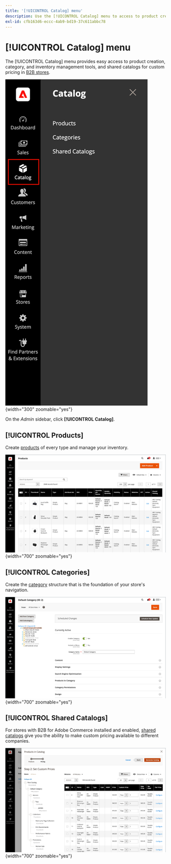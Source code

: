 ```yaml
---
title: '[!UICONTROL Catalog] menu'
description: Use the [!UICONTROL Catalog] menu to access to product creation, category, and inventory management tools.
exl-id: cfb163d6-eccc-4ab9-bd19-37c611abbc78
---
```

# [!UICONTROL Catalog] menu

The [!UICONTROL Catalog] menu provides easy access to product creation, category, and inventory management tools, and shared catalogs for custom pricing in [B2B stores](https://experienceleague.adobe.com/docs/commerce-admin/b2b/introduction.html).

![Catalog menu](./assets/admin-menu-catalog.png){width="300" zoomable="yes"}

On the _Admin_ sidebar, click **[!UICONTROL Catalog]**.

## [!UICONTROL Products]

Create [products](products-list.md) of every type and manage your inventory.

![Products grid](./assets/products-grid.png){width="700" zoomable="yes"}

## [!UICONTROL Categories]

Create the [category](categories.md) structure that is the foundation of your store's navigation.

![Category workspace](./assets/category-workspace.png){width="700" zoomable="yes"}

## [!UICONTROL Shared Catalogs]

For stores with B2B for Adobe Commerce installed and enabled, [shared catalogs](https://experienceleague.adobe.com/docs/commerce-admin/b2b/shared-catalogs/catalog-shared.html) give you the ability to make custom pricing available to different companies.

![Shared catalog products](./assets/shared-catalog-setup.png){width="700" zoomable="yes"}

